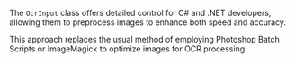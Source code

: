 The `OcrInput` class offers detailed control for C# and .NET developers, allowing them to preprocess images to enhance both speed and accuracy.

This approach replaces the usual method of employing Photoshop Batch Scripts or ImageMagick to optimize images for OCR processing.